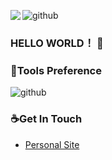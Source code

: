 <img align="left" src="https://github-readme-stats.vercel.app/api?username=solen0&show_icons=true&hide_border=true&icon_color=586069&title_color=a0a9af">![github](https://cdn.jsdelivr.net/gh/solen0/imgurl/github.gif)

### HELLO WORLD！ 👋

### 🔨Tools Preference

![github](https://cdn.jsdelivr.net/gh/solen0/imgurl/github.svg)

### ☕Get In Touch

- [Personal Site](https://solen0.github.io/)
